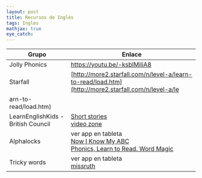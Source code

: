 ```yaml
---
layout: post
title: Recursos de Inglés
tags: Ingles
mathjax: true
eye_catch: 
---
```


| Grupo          | Enlace                                            |
| -------------- | ------------------------------------------------- |
| Jolly Phonics | [https://youtu.be/-ksblMiliA8 ](https://youtu.be/-ksblMiliA8)                                                |
|    Starfall            |   [http://more2.starfall.com/n/level-a/learn-to-read/load.htm](http://more2.starfall.com/n/level-a/le| Jolly Phonics | [https://youtu.be/-ksblMiliA8 ](https://youtu.be/-ksblMiliA8)                                                |
arn-to-read/load.htm)                                                |
|   LearnEnglishKids - British Council             | [Short stories](https://learnenglishkids.britishcouncil.org/es/short-stories) <br/>   [video zone](https://learnenglishkids.britishcouncil.org/es/video-zone)                                               |
|   Alphalocks             |  ver app en tableta <br/> [Now I Know My ABC](https://www.youtube.com/watch?v=d-nW0Qt1Gw0&list=PLSW2D61TnopRmgj4sl2XxejJ4_vl1YZyl) <br/> [Phonics, Learn to Read. Word Magic](https://www.youtube.com/watch?v=9Jq5isDWyMI&list=PLSW2D61TnopSpMozoTB4P9PbroyVHn110)                                                 |
| Tricky words   | ver app en tableta <br/> [missruth](https://missruthclass.com/tag/tricky-words/)      |
